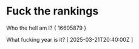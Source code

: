 # Fuck the rankings

Who the hell am I?
{ 16605879 }

What fucking year is it?
[ 2025-03-21T20:40:00Z ]
